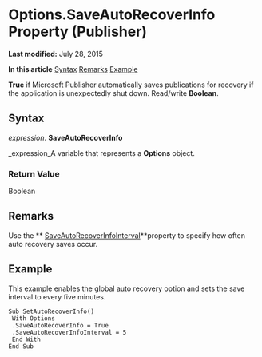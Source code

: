 
# Options.SaveAutoRecoverInfo Property (Publisher)

 **Last modified:** July 28, 2015

 **In this article**
 [Syntax](#sectionSection0)
 [Remarks](#sectionSection1)
 [Example](#sectionSection2)


 **True** if Microsoft Publisher automatically saves publications for recovery if the application is unexpectedly shut down. Read/write **Boolean**.


## Syntax
<a name="sectionSection0"> </a>

 _expression_. **SaveAutoRecoverInfo**

 _expression_A variable that represents a  **Options** object.


### Return Value

Boolean


## Remarks
<a name="sectionSection1"> </a>

Use the  ** [SaveAutoRecoverInfoInterval](3d6a6c4f-7e2b-18ff-67a4-20dee4fbcf5b.md)**property to specify how often auto recovery saves occur.


## Example
<a name="sectionSection2"> </a>

This example enables the global auto recovery option and sets the save interval to every five minutes.


```
Sub SetAutoRecoverInfo() 
 With Options 
 .SaveAutoRecoverInfo = True 
 .SaveAutoRecoverInfoInterval = 5 
 End With 
End Sub
```

